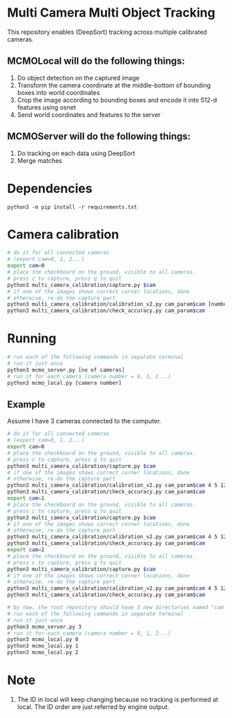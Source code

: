 # Multi Camera Multi Object Tracking

This repository enables (DeepSort) tracking across multiple calibrated cameras.

## MCMOLocal will do the following things:

1. Do object detection on the captured image
2. Transform the camera coordinate at the middle-bottom of bounding boxes into world coordinates
3. Crop the image according to bounding boxes and encode it into 512-d features using osnet
4. Send world coordinates and features to the server

## MCMOServer will do the following things:

1. Do tracking on each data using DeepSort
2. Merge matches

# Dependencies

`python3 -m pip install -r requirements.txt`

# Camera calibration

```bash
# do it for all connected cameras 
# (export cam=0, 1, 2...)
export cam=0
# place the checkboard on the ground, visible to all cameras.
# press c to capture, press q to quit 
python3 multi_camera_calibration/capture.py $cam
# if one of the images shows correct corner locations, done
# otherwise, re-do the capture part
python3 multi_camera_calibration/calibration_v2.py cam_param$cam [number of checkerboard corners per row] [number of checkerboard corners per column] [actual distance between corners]
python3 multi_camera_calibration/check_accuracy.py cam_param$cam
```

# Running

```bash
# run each of the following commands in separate terminal
# run it just once
python3 mcmo_server.py [no of cameras]
# run it for each camera (camera number = 0, 1, 2...)
python3 mcmo_local.py [camera number]
```

## Example

Assume I have 3 cameras connected to the computer.

```bash
# do it for all connected cameras 
# (export cam=0, 1, 2...)
export cam=0
# place the checkboard on the ground, visible to all cameras.
# press c to capture, press q to quit 
python3 multi_camera_calibration/capture.py $cam
# if one of the images shows correct corner locations, done
# otherwise, re-do the capture part
python3 multi_camera_calibration/calibration_v2.py cam_param$cam 4 5 125
python3 multi_camera_calibration/check_accuracy.py cam_param$cam
export cam=1
# place the checkboard on the ground, visible to all cameras.
# press c to capture, press q to quit 
python3 multi_camera_calibration/capture.py $cam
# if one of the images shows correct corner locations, done
# otherwise, re-do the capture part
python3 multi_camera_calibration/calibration_v2.py cam_param$cam 4 5 125
python3 multi_camera_calibration/check_accuracy.py cam_param$cam
export cam=2
# place the checkboard on the ground, visible to all cameras.
# press c to capture, press q to quit 
python3 multi_camera_calibration/capture.py $cam
# if one of the images shows correct corner locations, done
# otherwise, re-do the capture part
python3 multi_camera_calibration/calibration_v2.py cam_param$cam 4 5 125
python3 multi_camera_calibration/check_accuracy.py cam_param$cam

# by now, the root repository should have 3 new directories named "cam_param0", "cam_param1" and "cam_param2"
# run each of the following commands in separate terminal
# run it just once
python3 mcmo_server.py 3
# run it for each camera (camera number = 0, 1, 2...)
python3 mcmo_local.py 0
python3 mcmo_local.py 1
python3 mcmo_local.py 2
````

# Note

1. The ID in local will keep changing because no tracking is performed at local. The ID order are just referred by
   engine output.